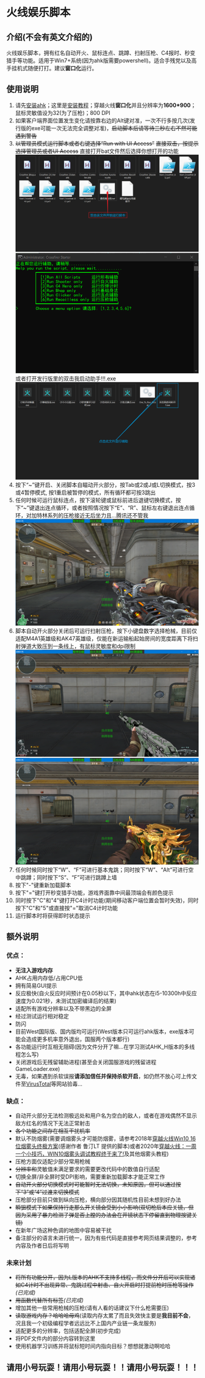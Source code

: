 # 火线娱乐脚本

## 介绍(不会有英文介绍的)
火线娱乐脚本，拥有红名自动开火、鼠标连点、跳蹲、扫射压枪、C4报时、秒变猎手等功能。适用于Win7+系统(因为ahk版需要powershell)。适合手残党以及高手挂机式随便打打。建议**窗口化**运行。

## 使用说明
1.  请先[安装ahk](https://www.autohotkey.com/download/ahk-install.exe)；这里是[安装教程](https://seujxh.wordpress.com/2018/09/11/ahk%E5%85%A5%E9%97%A8%E6%95%99%E7%A8%8B1-%E5%AE%89%E8%A3%85%E6%B5%81%E7%A8%8B/)；穿越火线**窗口化**并且分辨率为**1600*900**；鼠标灵敏值设为32(为了压枪)；800 DPI
2.  如果客户端界面位置发生变化请按靠右边的Alt键对准，一次不行多按几次(发行版的exe可能一次无法完全调整对准)，~~启动脚本后请等待三秒左右不然可能遇到警告~~
3.  ~~以管理员模式运行脚本或者右键选择“Run with UI Access”~~ ~~直接双击，按提示选择管理员或者UI Access~~ 直接打开bat文件然后选择你想打开的功能![image](PDF_Images/直接打开bat.png)![image](PDF_Images/选择脚本.png)或者打开发行版里的双击我启动助手!!!.exe![image](PDF_Images/发行版所有文件.png)
4.  按下“~”键开启、关闭脚本自瞄动开火部分，按Tab或2或J或L切换模式，按3或4暂停模式, 按1重启被暂停的模式，所有循环都可按3跳出
5.  任何时候可运行鼠标连点，按下滚轮键或鼠标前进后退键切换模式，按下“~”键退出连点循环，或者按照情况按下“E”、“R”、鼠标左右键退出连点循环，对加特林系列的压枪接近无后坐力且...腾讯还不管我![image](PDF_Images/加特林速点.png)
6.  脚本自动开火部分关闭后可运行扫射压枪，按下小键盘数字选择枪械，目前仅适配M4A1英雄级和AK47英雄级，仅能在新运输船起始房间的宽度距离下将扫射弹道大致压到一条线上，有鼠标灵敏度和dpi限制![iamge](PDF_Images/简易AK47压枪.png)![image](PDF_Images/简易M4A1压枪.png)
7.  任何时候同时按下“W”、“F”可进行基本鬼跳；同时按下“W”、“Alt”可进行空中跳蹲；同时按下“S”、“F”可进行跳蹲上墙
8.  按下"-"键重新加载脚本
9.  按下"="键打开秒变猎手功能，游戏界面靠中间最顶端会有颜色提示
10. 同时按下"C"和"4"键打开C4计时功能(期间移动客户端位置会暂时失效)，同时按下"C"和"5"或直接按"="取消C4计时功能
11.  运行脚本时将获得即时状态提示

## 额外说明
### 优点：
* **无注入游戏内存**
* AHK占用内存低/占用CPU低
* 拥有简易GUI提示
* 反应极快(自火反应时间预计在0.05秒以下，其中ahk状态在i5-10300h中反应速度为0.021秒，未测试加密编译后的结果)
* 适配所有游戏分辨率以及不带黑边的全屏
* 经过测试运行相对稳定
* 防闪
* 目前West国际版、国内版均可运行(West版本只可运行ahk版本，exe版本可能会造成更多机率意外退出，国服两个版本都行)
* 各功能运行时互相无阻碍(因为文件分开了嘛...在学习测试AHK_H版本的多线程怎么写)
* 关闭游戏后无残留辅助进程(甚至会关闭国服游戏的残留进程GameLoader.exe)
* 无毒，如果遇到杀软误报**请添加信任并保持杀软开启**，如仍然不放心可上传文件至[VirusTotal](https://www.virustotal.com/gui/)等网站验毒...
### 缺点：
* 自动开火部分无法检测极远处和用户名为空白的敌人，或者在游戏偶然不显示敌方红名的情况下无法正常射击
* ~~各个功能之间存在相互干扰机率~~
* 默认不防烟雾(需要调烟雾头才可能防烟雾，请参考2018年[穿越火线Win10 16位烟雾头终极方案](https://www.bilibili.com/read/cv623389/)(感谢作者 鲁汀LT 提供的脚本)或者2020年[穿越火线：一周一个小技巧，WIN10烟雾头调试教程终于来了!](https://www.bilibili.com/video/BV1vK4y187az)及其他烟雾头教程)
* 压枪方面仅适配少部分常用枪械
* ~~分辨率和~~灵敏值未满足要求的需要更改代码中的数值自行适配
* 切换全屏/非全屏时受DPI影响，需要重新加载脚本才能正常工作
* ~~自动开火部分切换模式时可能暂时无法切换，未知原因，但可以通过按下“3”或“4”过渡来切换模式~~
* 压枪部分目前只做到纵向压枪，横向部分因其随机性目前未想到好办法
* ~~瞬狙模式下如果保持行走那么开关镜会受到小小影响(双切枪后本应关镜，但因为采用了暴力检测子弹是否上膛的办法会在开镜状态下停留直到物理按键关镜)~~
* 在新年广场这种色调的地图中容易被干扰
* 备注部分的语言未进行统一，因为有些代码是直接参考网页结果调整的，参考内容及作者日后将写明

### 未来计划
* ~~将所有功能分开，因为L版本的AHK不支持多线程，而文件分开后可以实现诸如C4计时不出现异常、鬼跳过程中射击、自火开启时打提前枪时压枪等操作~~*(已完成)*
* ~~用函数代替所有标签~~*(已完成)*
* 增加其他一些常用枪械的压枪(请有人看的话建议下什么枪需要压)
* ~~读取游戏内存？哈哈哈母鸡~~(读取内存太累了而且失效快主要是**我目前不会**，况且我一个初级编程学者远远比不上国内产业链一条龙服务)
* 适配更多的分辨率，包括适配全屏(初步完成)
* 将PDF文件内的部分内容转到这里
* 使用机器学习训练并将鼠标短时间内指向目标？想想就激动啊哈哈
## 请用小号玩耍！请用小号玩耍！！请用小号玩耍！！！
